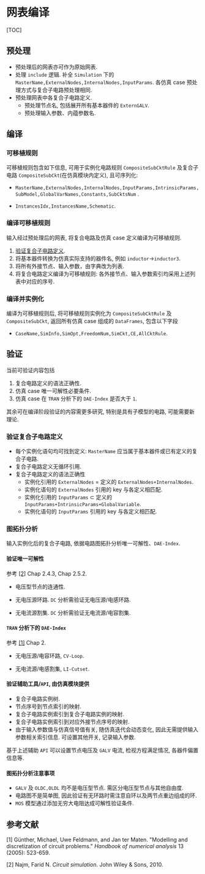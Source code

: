 # 网表编译

[TOC]

## 预处理

- 预处理后的网表亦可作为原始网表.
- 处理 `include` 逻辑. 补全 `Simulation` 下的 `MasterName,ExternalNodes,InternalNodes,InputParams`. 各仿真 case 预处理方式与复合子电路预处理相同.
- 预处理网表中各复合子电路定义.
  - 预处理节点名, 包括展开所有基本器件的 `ExternGALV`.
  - 预处理输入参数、内蕴参数名.

## 编译

### 可移植规则

可移植规则包含如下信息, 可用于实例化电路规则 `CompositeSubCktRule` 及复合子电路 `CompositeSubCkt`(在仿真模块内定义), 且可序列化:

- `MasterName,ExternalNodes,InternalNodes,InputParams,IntrinsicParams,SubModel,GlobalVarNames,Constants,SubCktsNum` .

- `InstancesIdx,InstancesName,Schematic`.

### 编译可移植规则

输入经过预处理后的网表, 将复合电路及仿真 case 定义编译为可移植规则.

1. [验证复合子电路定义](#Verify-VerifySubCktDef).
2. 将基本器件转换为仿真实际支持的器件名, 例如 `inductor`$\to$`inductor3`.
3. 将所有外接节点、输入参数，由字典改为列表.
4. 将复合电路定义编译为可移植规则: 各外接节点、输入参数索引均采用上述列表中对应的序号.

### 编译并实例化

编译为可移植规则后, 将可移植规则实例化为  `CompositeSubCktRule` 及 `CompositeSubCkt`, 返回所有仿真 case 组成的 `DataFrames`, 包含以下字段

- `CaseName,SimInfo,SimOpt,FreedomNum,SimCkt,CE,AllCktRule`.

## 验证

当前可验证内容包括

1. 复合电路定义的语法正确性.
2. 仿真 case 唯一可解性必要条件.
3. 仿真 case 在 `TRAN` 分析下的 `DAE-Index` 是否大于 `1`.

其余可在编译阶段验证的内容需更多研究, 特别是具有子模型的电路, 可能需要新理论.

### <span id=Verify-VerifySubCktDef>验证复合子电路定义</span>

- 每个实例化语句均可找到定义: `MasterName` 应当属于基本器件或已有定义的复合子电路.
- 复合子电路定义无循环引用.
- 复合子电路定义的语法正确性
  - 实例化引用的 `ExternalNodes` = 定义的 `ExternalNodes+InternalNodes`.
  - 实例化语句的 `ExternalNodes` 引用的 key 与各定义相匹配.
  - 实例化引用的 `InputParams` $\subset$ 定义的 `InputParams+IntrinsicParams+GlobalVariable`.
  - 实例化语句的 `InputParams` 引用的 key 与各定义相匹配.

### 图拓扑分析

输入实例化后的复合子电路, 依据电路图拓扑分析唯一可解性、`DAE-Index`.

#### 验证唯一可解性

参考 [[2]](#najm2010circuit) Chap 2.4.3, Chap 2.5.2.

- 电压型节点的连通性.

- 无电压源环路. `DC` 分析需验证无电压源/电感环路.

- 无电流源割集. `DC` 分析需验证无电流源/电容割集.

#### `TRAN` 分析下的 `DAE-Index`

参考 [[1]](#gunther2005modelling) Chap 2.

- 无电压源/电容环路, `CV-Loop`.

- 无电流源/电感割集, `LI-Cutset`.

#### 验证辅助工具/`API`, 由仿真模块提供

- 复合子电路实例树.
- 节点序号到节点索引的映射.
- 复合子电路实例索引到复合子电路实例的映射.
- 复合子电路实例索引到对应外接节点序号的映射.
- 由于输入参数值与仿真信号值有关, 随仿真迭代会动态变化, 因此无需提供输入参数相关索引信息. 可设置其他开关, 记录输入参数.

基于上述辅助 `API` 可以设置节点电压及 `GALV` 电流, 检视方程满足情况, 各器件偏置信息等.

#### 图拓扑分析注意事项

- `GALV` 及 `OLDC,OLDL` 均不是电压型节点. 需区分电压型节点与其他自由度.
- 电路图不是简单图, 因此验证有无环路时需注意自环以及两节点重边组成的环.
- `MOS` 模型通过添加无穷大电阻达成可解性验证条件.

## 参考文献

<span id=gunther2005modelling>[1] Günther, Michael, Uwe Feldmann, and Jan ter Maten. "Modelling and discretization of circuit problems." *Handbook of numerical analysis* 13 (2005): 523-659.</span>

<span id=najm2010circuit>[2] Najm, Farid N. *Circuit simulation*. John Wiley & Sons, 2010.</span>
